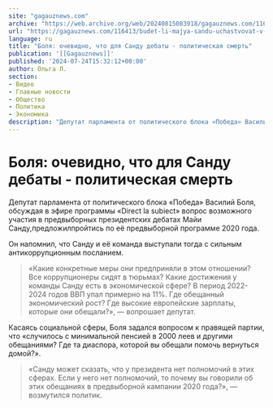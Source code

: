 ```yaml
---
site: "gagauznews.com"
archive: "https://web.archive.org/web/20240815083918/gagauznews.com/116413/budet-li-majya-sandu-uchastvovat-v-debatah-konechno-net-bolya.html"
url: "https://gagauznews.com/116413/budet-li-majya-sandu-uchastvovat-v-debatah-konechno-net-bolya.html"
language: ru
title: "Боля: очевидно, что для Санду дебаты - политическая смерть"
publication: '[[Gagauznews]]'
published: '2024-07-24T15:32:12+00:00'
author: Ольга Л.
section:
- Видео
- Главные новости
- Общество
- Политика
- Экономика
description: "Депутат парламента от политического блока «Победа» Василий Боля, обсуждая в эфире программы «Direct la subiect» вопрос возможного участия в предвыборных президентских дебатах Майи Санду, предложил пройтись по её предвыборной программе 2020 года. Он напомнил, что Санду и её команда выступали тогда с сильным антикоррупционным посланием. «Какие конкретные меры они предприняли в этом отношении? Все коррупционеры сидят в тюрьмах? Какие достижения у команды Санду есть в экономической сфере? В период 2022-2024 годов ВВП упал примерно на 11%. Где обещанный экономический рост? Где высокие европейские зарплаты, которые они обещали?», — вопрошает депутат. Касаясь социальной сферы, Боля задался вопросом к правящей партии, что […]"
---
```


# Боля: очевидно, что для Санду дебаты - политическая смерть

Депутат парламента от политического блока «Победа» Василий Боля, обсуждая в эфире программы «Direct la subiect» вопрос возможного участия в предвыборных президентских дебатах Майи Санду,предложилпройтись по её предвыборной программе 2020 года.

Он напомнил, что Санду и её команда выступали тогда с сильным антикоррупционным посланием.

> «Какие конкретные меры они предприняли в этом отношении? Все коррупционеры сидят в тюрьмах? Какие достижения у команды Санду есть в экономической сфере? В период 2022-2024 годов ВВП упал примерно на 11%. Где обещанный экономический рост? Где высокие европейские зарплаты, которые они обещали?», — вопрошает депутат.

Касаясь социальной сферы, Боля задался вопросом к правящей партии, что «случилось с минимальной пенсией в 2000 леев и другими обещаниями? Где та диаспора, которой вы обещали помочь вернуться домой?».

> «Санду может сказать, что у президента нет полномочий в этих сферах. Если у него нет полномочий, то почему вы говорили об этих обещаниях в предвыборной кампании 2020 года?», — возмутился политик.